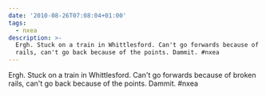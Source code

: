 ```yaml
---
date: '2010-08-26T07:08:04+01:00'
tags:
  - nxea
description: >-
  Ergh. Stuck on a train in Whittlesford. Can't go forwards because of broken
  rails, can't go back because of the points. Dammit. #nxea
---
```

Ergh. Stuck on a train in Whittlesford. Can't go forwards because of broken rails, can't go back because of the points. Dammit. #nxea
